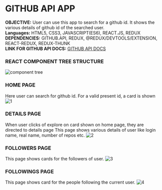 # GITHUB API APP


**OBJECTIVE:** User can use this app to search for a github id. It shows the various details of github id of the searched user.\
**Languages:** HTML5, CSS3, JAVASCRIPT(ES6), REACT.JS, REDUX \
**DEPENDENCIES:** GITHUB.API, REDUX, @REDUX/DEVTOOLS/EXTENSION, REACT-REDUX, REDUX-THUNK \
**LINK FOR GITHUB API DOCS:** [GITHUB API DOCS](https://docs.github.com/en/rest/reference/apps)


### REACT COMPONENT TREE STRUCTURE
![component tree](https://user-images.githubusercontent.com/66939062/156297774-256a0427-622b-4e61-9dfc-f4bf100954a1.png)


### HOME PAGE
Here user can search for  github id.
For a valid present id, a card is shown
![1](https://user-images.githubusercontent.com/66939062/156299415-d629e5c3-763e-47a7-8b27-f490ddfeec53.png)


### DETAILS PAGE
When user clicks of explore on card shown on home page, they are directed to details page
This page shows various details of user like login name, real name, number of repos etc.
![2](https://user-images.githubusercontent.com/66939062/156299514-c766e5a3-1aa2-4d43-b1dc-9d73be52489e.png)


### FOLLOWERS PAGE
This page shows cards for the followers of user.
![3](https://user-images.githubusercontent.com/66939062/156299661-10e83c4b-81df-4a34-9ca2-e9ed05ee48b3.png)


### FOLLOWINGS PAGE
This page shows card for the people following the current user.
![4](https://user-images.githubusercontent.com/66939062/156299670-207d886b-ea27-4aab-835c-0058001e4fb8.png)
